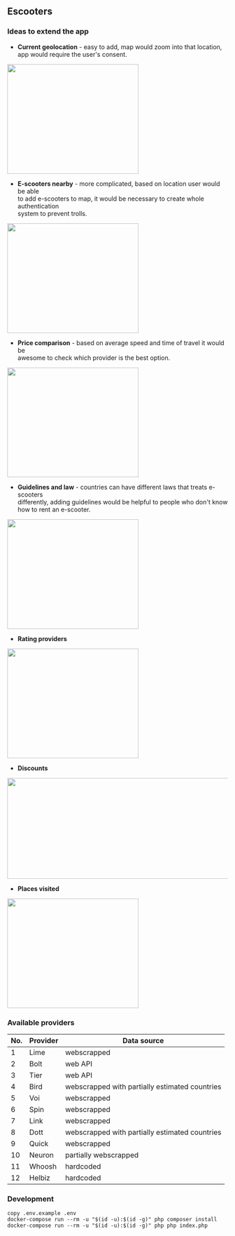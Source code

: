 ## Escooters

### Ideas to extend the app 
- <strong>Current geolocation</strong> - easy to add, map would zoom into that location, app would require the user's consent.
<img src="https://user-images.githubusercontent.com/92044526/223692783-71a22e72-65d2-402a-90cd-f86b95721db2.png" width="300" height="250" />

- <strong>E-scooters nearby</strong> - more complicated, based on location user would be able\
to add e-scooters to map, it would be necessary to create whole authentication\
system to prevent trolls.
<img src="https://user-images.githubusercontent.com/92044526/223692669-f0e247d6-1daa-4cd1-81f9-711219f8f924.png" width="300" height="250" />
 
- <strong>Price comparison</strong> - based on average speed and time of travel it would be\
awesome to check which provider is the best option.
<img src="https://user-images.githubusercontent.com/92044526/223692515-4761343d-7147-44d5-a0d5-209ef6b68552.png" width="300" height="250" />

- <strong>Guidelines and law</strong> - countries can have different laws that treats e-scooters\
differently, adding guidelines would be helpful to people who don't know how to rent an e-scooter.
<img src="https://user-images.githubusercontent.com/92044526/223866818-38dbcf95-81ea-4ebf-90cc-3ff526560724.png" width="300" height="250" />

- <strong>Rating providers</strong>
<img src="https://user-images.githubusercontent.com/92044526/223869905-3808d19f-5acc-4614-87ed-4ded1bd74308.png" width="300" height="250" />

- <strong>Discounts</strong>
<img src="https://user-images.githubusercontent.com/92044526/223873456-fc1f404f-89e3-4437-bfb5-7109cdb40d81.png" width="600" height="230" />

- <strong>Places visited</strong>
<img src="https://user-images.githubusercontent.com/92044526/223875974-ccab5e91-5afc-419c-bacc-39828e3bf8f8.png" width="300" height="250" />

### Available providers

| No. | Provider | Data source |
|---|---|---|
| 1 | Lime | webscrapped |
| 2 | Bolt | web API |
| 3 | Tier | web API |
| 4 | Bird | webscrapped with partially estimated countries |
| 5 | Voi | webscrapped |
| 6 | Spin | webscrapped |
| 7 | Link | webscrapped |
| 8 | Dott | webscrapped with partially estimated countries |
| 9 | Quick | webscrapped |
| 10 | Neuron | partially webscrapped |
| 11 | Whoosh | hardcoded |
| 12 | Helbiz | hardcoded |

### Development

```
copy .env.example .env
docker-compose run --rm -u "$(id -u):$(id -g)" php composer install
docker-compose run --rm -u "$(id -u):$(id -g)" php php index.php
```
